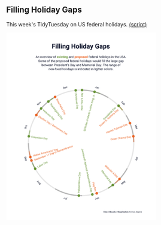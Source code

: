 ## Filling Holiday Gaps

This week's TidyTuesday on US federal holidays. [(script)](https://github.com/aalgenib/tidytuesday/blob/main/2024/week_25/tt2024w25_gh.R)

<img src="tt2024w25.png" alt="drawing" width="400"/>
